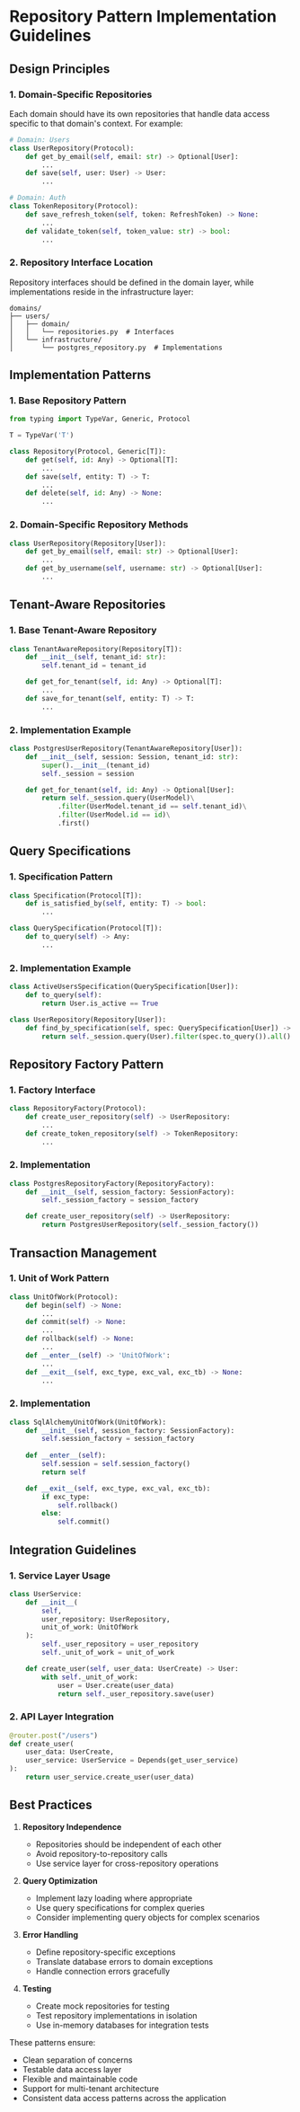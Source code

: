 # Repository Pattern Implementation Guidelines

## Design Principles

### 1. Domain-Specific Repositories

Each domain should have its own repositories that handle data access specific to that domain's context. For example:

```python
# Domain: Users
class UserRepository(Protocol):
    def get_by_email(self, email: str) -> Optional[User]:
        ...
    def save(self, user: User) -> User:
        ...

# Domain: Auth
class TokenRepository(Protocol):
    def save_refresh_token(self, token: RefreshToken) -> None:
        ...
    def validate_token(self, token_value: str) -> bool:
        ...
```

### 2. Repository Interface Location

Repository interfaces should be defined in the domain layer, while implementations reside in the infrastructure layer:

```
domains/
├── users/
│   ├── domain/
│   │   └── repositories.py  # Interfaces
│   └── infrastructure/
│       └── postgres_repository.py  # Implementations
```

## Implementation Patterns

### 1. Base Repository Pattern

```python
from typing import TypeVar, Generic, Protocol

T = TypeVar('T')

class Repository(Protocol, Generic[T]):
    def get(self, id: Any) -> Optional[T]:
        ...
    def save(self, entity: T) -> T:
        ...
    def delete(self, id: Any) -> None:
        ...
```

### 2. Domain-Specific Repository Methods

```python
class UserRepository(Repository[User]):
    def get_by_email(self, email: str) -> Optional[User]:
        ...
    def get_by_username(self, username: str) -> Optional[User]:
        ...
```

## Tenant-Aware Repositories

### 1. Base Tenant-Aware Repository

```python
class TenantAwareRepository(Repository[T]):
    def __init__(self, tenant_id: str):
        self.tenant_id = tenant_id

    def get_for_tenant(self, id: Any) -> Optional[T]:
        ...
    def save_for_tenant(self, entity: T) -> T:
        ...
```

### 2. Implementation Example

```python
class PostgresUserRepository(TenantAwareRepository[User]):
    def __init__(self, session: Session, tenant_id: str):
        super().__init__(tenant_id)
        self._session = session

    def get_for_tenant(self, id: Any) -> Optional[User]:
        return self._session.query(UserModel)\
            .filter(UserModel.tenant_id == self.tenant_id)\
            .filter(UserModel.id == id)\
            .first()
```

## Query Specifications

### 1. Specification Pattern

```python
class Specification(Protocol[T]):
    def is_satisfied_by(self, entity: T) -> bool:
        ...

class QuerySpecification(Protocol[T]):
    def to_query(self) -> Any:
        ...
```

### 2. Implementation Example

```python
class ActiveUsersSpecification(QuerySpecification[User]):
    def to_query(self):
        return User.is_active == True

class UserRepository(Repository[User]):
    def find_by_specification(self, spec: QuerySpecification[User]) -> List[User]:
        return self._session.query(User).filter(spec.to_query()).all()
```

## Repository Factory Pattern

### 1. Factory Interface

```python
class RepositoryFactory(Protocol):
    def create_user_repository(self) -> UserRepository:
        ...
    def create_token_repository(self) -> TokenRepository:
        ...
```

### 2. Implementation

```python
class PostgresRepositoryFactory(RepositoryFactory):
    def __init__(self, session_factory: SessionFactory):
        self._session_factory = session_factory

    def create_user_repository(self) -> UserRepository:
        return PostgresUserRepository(self._session_factory())
```

## Transaction Management

### 1. Unit of Work Pattern

```python
class UnitOfWork(Protocol):
    def begin(self) -> None:
        ...
    def commit(self) -> None:
        ...
    def rollback(self) -> None:
        ...
    def __enter__(self) -> 'UnitOfWork':
        ...
    def __exit__(self, exc_type, exc_val, exc_tb) -> None:
        ...
```

### 2. Implementation

```python
class SqlAlchemyUnitOfWork(UnitOfWork):
    def __init__(self, session_factory: SessionFactory):
        self.session_factory = session_factory
        
    def __enter__(self):
        self.session = self.session_factory()
        return self

    def __exit__(self, exc_type, exc_val, exc_tb):
        if exc_type:
            self.rollback()
        else:
            self.commit()
```

## Integration Guidelines

### 1. Service Layer Usage

```python
class UserService:
    def __init__(
        self,
        user_repository: UserRepository,
        unit_of_work: UnitOfWork
    ):
        self._user_repository = user_repository
        self._unit_of_work = unit_of_work

    def create_user(self, user_data: UserCreate) -> User:
        with self._unit_of_work:
            user = User.create(user_data)
            return self._user_repository.save(user)
```

### 2. API Layer Integration

```python
@router.post("/users")
def create_user(
    user_data: UserCreate,
    user_service: UserService = Depends(get_user_service)
):
    return user_service.create_user(user_data)
```

## Best Practices

1. **Repository Independence**
   - Repositories should be independent of each other
   - Avoid repository-to-repository calls
   - Use service layer for cross-repository operations

2. **Query Optimization**
   - Implement lazy loading where appropriate
   - Use query specifications for complex queries
   - Consider implementing query objects for complex scenarios

3. **Error Handling**
   - Define repository-specific exceptions
   - Translate database errors to domain exceptions
   - Handle connection errors gracefully

4. **Testing**
   - Create mock repositories for testing
   - Test repository implementations in isolation
   - Use in-memory databases for integration tests

These patterns ensure:
- Clean separation of concerns
- Testable data access layer
- Flexible and maintainable code
- Support for multi-tenant architecture
- Consistent data access patterns across the application